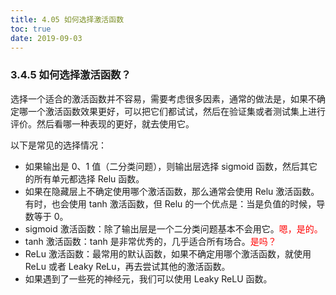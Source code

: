 ```yaml
---
title: 4.05 如何选择激活函数
toc: true
date: 2019-09-03
---
```


### 3.4.5 如何选择激活函数？

选择一个适合的激活函数并不容易，需要考虑很多因素，通常的做法是，如果不确定哪一个激活函数效果更好，可以把它们都试试，然后在验证集或者测试集上进行评价。然后看哪一种表现的更好，就去使用它。

以下是常见的选择情况：

- 如果输出是 0、1 值（二分类问题），则输出层选择 sigmoid 函数，然后其它的所有单元都选择 Relu 函数。
- 如果在隐藏层上不确定使用哪个激活函数，那么通常会使用 Relu 激活函数。有时，也会使用 tanh 激活函数，但 Relu 的一个优点是：当是负值的时候，导数等于 0。
- sigmoid 激活函数：除了输出层是一个二分类问题基本不会用它。<span style="color:red;">嗯，是的。</span>
- tanh 激活函数：tanh 是非常优秀的，几乎适合所有场合。<span style="color:red;">是吗？</span>
- ReLu 激活函数：最常用的默认函数，如果不确定用哪个激活函数，就使用 ReLu 或者 Leaky ReLu，再去尝试其他的激活函数。
- 如果遇到了一些死的神经元，我们可以使用 Leaky ReLU 函数。
